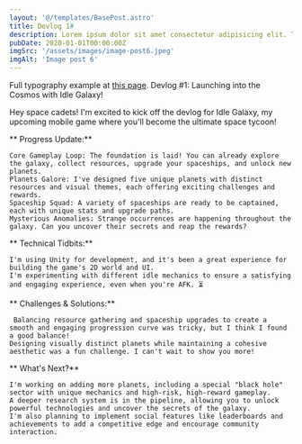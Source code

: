 ```yaml
---
layout: '@/templates/BasePost.astro'
title: Devlog 1#
description: Lorem ipsum dolor sit amet consectetur adipisicing elit. Tenetur vero esse non molestias eos excepturi.
pubDate: 2020-01-01T00:00:00Z
imgSrc: '/assets/images/image-post6.jpeg'
imgAlt: 'Image post 6'
---
```


Full typography example at [this page](../sixth-post/).
Devlog #1: Launching into the Cosmos with Idle Galaxy!

Hey space cadets!  I'm excited to kick off the devlog for Idle Galaxy, my upcoming mobile game where you'll become the ultimate space tycoon!

** Progress Update:**

    Core Gameplay Loop: The foundation is laid! You can already explore the galaxy, collect resources, upgrade your spaceships, and unlock new planets.
    Planets Galore: I've designed five unique planets with distinct resources and visual themes, each offering exciting challenges and rewards.
    Spaceship Squad: A variety of spaceships are ready to be captained, each with unique stats and upgrade paths.
    Mysterious Anomalies: Strange occurrences are happening throughout the galaxy. Can you uncover their secrets and reap the rewards?

** Technical Tidbits:**

    I'm using Unity for development, and it's been a great experience for building the game's 2D world and UI. ️
    I'm experimenting with different idle mechanics to ensure a satisfying and engaging experience, even when you're AFK. ⏳

** Challenges & Solutions:**

     Balancing resource gathering and spaceship upgrades to create a smooth and engaging progression curve was tricky, but I think I found a good balance!
    Designing visually distinct planets while maintaining a cohesive aesthetic was a fun challenge. I can't wait to show you more!

** What's Next?**

    I'm working on adding more planets, including a special "black hole" sector with unique mechanics and high-risk, high-reward gameplay. ️
    A deeper research system is in the pipeline, allowing you to unlock powerful technologies and uncover the secrets of the galaxy.
    I'm also planning to implement social features like leaderboards and achievements to add a competitive edge and encourage community interaction.
